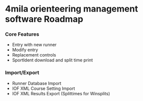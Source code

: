 # 4mila orienteering management software Roadmap

### Core Features
* Entry with new runner
* Modify entry
* Replacement controls
* SportIdent download and split time print

### Import/Export
* Runner Database Import
* IOF XML Course Setting Import
* IOF XML Results Export (Splittimes for Winsplits)
